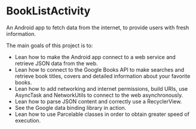 # BookListActivity

An Android app to fetch data from the internet, to provide users with fresh information.

The main goals of this project is to:
- Lean how to make the Android app connect to a web service and retrieve JSON data from the web.
- Lean how to connect to the Google Books API to make searches and retrieve book titles, covers and detailed information about your favorite books.
- Lean how to add networking and internet permissions, build URIs, use AsyncTask and NetworkUtils to connect to the web asynchronously.
- Lean how to parse JSON content and correctly use a RecyclerView.
- See the Google data binding library in action.
- Lean how to use Parcelable classes in order to obtain greater speed of execution.
